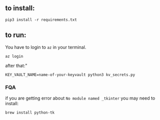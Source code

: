 ## to install:

```
pip3 install -r requirements.txt
```

## to run:

You have to login to `az` in your terminal.
```
az login
```

after that:"

```
KEY_VAULT_NAME=name-of-your-keyvault python3 kv_secrets.py
```

### FQA

if you are getting error about `No module named _tkinter` you may need to install:

```
brew install python-tk
```
